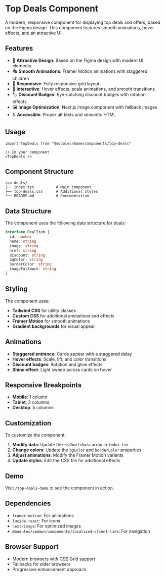 # Top Deals Component

A modern, responsive component for displaying top deals and offers, based on the Figma design. This component features smooth animations, hover effects, and an attractive UI.

## Features

- 🎨 **Attractive Design**: Based on the Figma design with modern UI elements
- 🎭 **Smooth Animations**: Framer Motion animations with staggered children
- 📱 **Responsive**: Fully responsive grid layout
- 🎯 **Interactive**: Hover effects, scale animations, and smooth transitions
- 🏷️ **Discount Badges**: Eye-catching discount badges with rotation effects
- 🖼️ **Image Optimization**: Next.js Image component with fallback images
- ♿ **Accessible**: Proper alt texts and semantic HTML

## Usage

```tsx
import TopDeals from "@modules/home/components/top-deals"

// In your component
<TopDeals />
```

## Component Structure

```
top-deals/
├── index.tsx          # Main component
├── top-deals.css      # Additional styles
└── README.md          # Documentation
```

## Data Structure

The component uses the following data structure for deals:

```typescript
interface DealItem {
  id: number
  name: string
  image: string
  href: string
  discount: string
  bgColor: string
  borderColor: string
  imageFallback: string
}
```

## Styling

The component uses:
- **Tailwind CSS** for utility classes
- **Custom CSS** for additional animations and effects
- **Framer Motion** for smooth animations
- **Gradient backgrounds** for visual appeal

## Animations

- **Staggered entrance**: Cards appear with a staggered delay
- **Hover effects**: Scale, lift, and color transitions
- **Discount badges**: Rotation and glow effects
- **Shine effect**: Light sweep across cards on hover

## Responsive Breakpoints

- **Mobile**: 1 column
- **Tablet**: 2 columns  
- **Desktop**: 5 columns

## Customization

To customize the component:

1. **Modify data**: Update the `topDealsData` array in `index.tsx`
2. **Change colors**: Update the `bgColor` and `borderColor` properties
3. **Adjust animations**: Modify the Framer Motion variants
4. **Update styles**: Edit the CSS file for additional effects

## Demo

Visit `/top-deals-demo` to see the component in action.

## Dependencies

- `framer-motion`: For animations
- `lucide-react`: For icons
- `next/image`: For optimized images
- `@modules/common/components/localized-client-link`: For navigation

## Browser Support

- Modern browsers with CSS Grid support
- Fallbacks for older browsers
- Progressive enhancement approach 